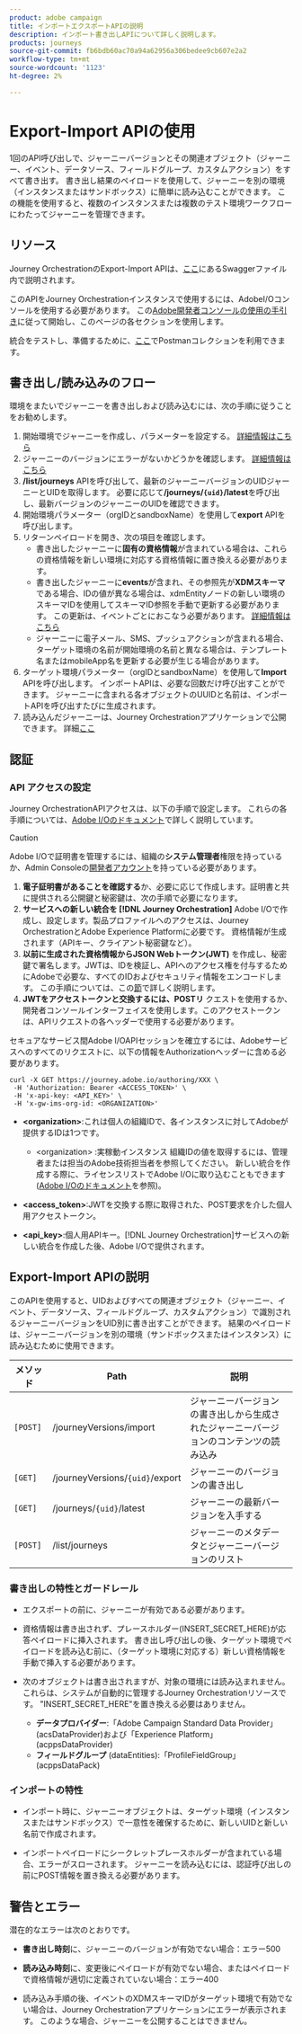 ```yaml
---
product: adobe campaign
title: インポートエクスポートAPIの説明
description: インポート書き出しAPIについて詳しく説明します。
products: journeys
source-git-commit: fb6bdb60ac70a94a62956a306bedee9cb607e2a2
workflow-type: tm+mt
source-wordcount: '1123'
ht-degree: 2%

---
```



# Export-Import APIの使用

1回のAPI呼び出しで、ジャーニーバージョンとその関連オブジェクト（ジャーニー、イベント、データソース、フィールドグループ、カスタムアクション）をすべて書き出す。 書き出し結果のペイロードを使用して、ジャーニーを別の環境（インスタンスまたはサンドボックス）に簡単に読み込むことができます。
この機能を使用すると、複数のインスタンスまたは複数のテスト環境ワークフローにわたってジャーニーを管理できます。


## リソース

Journey OrchestrationのExport-Import APIは、[ここ](https://adobedocs.github.io/JourneyAPI/docs/)にあるSwaggerファイル内で説明されます。

このAPIをJourney Orchestrationインスタンスで使用するには、AdobeI/Oコンソールを使用する必要があります。 この[Adobe開発者コンソールの使用の手引き](https://www.adobe.io/apis/experienceplatform/console/docs.html#!AdobeDocs/adobeio-console/master/getting-started.md)に従って開始し、このページの各セクションを使用します。

統合をテストし、準備するために、[ここ](https://raw.githubusercontent.com/AdobeDocs/JourneyAPI/master/postman-collections/Journey-Orchestration_Export-import-API_postman-collection.json)でPostmanコレクションを利用できます。


## 書き出し/読み込みのフロー

環境をまたいでジャーニーを書き出しおよび読み込むには、次の手順に従うことをお勧めします。

1. 開始環境でジャーニーを作成し、パラメーターを設定する。 [詳細情報はこちら](https://experienceleague.adobe.com/docs/journeys/using/building-journeys/about-journey-building/journey.html)
1. ジャーニーのバージョンにエラーがないかどうかを確認します。 [詳細情報はこちら](https://experienceleague.adobe.com/docs/journeys/using/building-journeys/testing-the-journey.html)
1. **/list/journeys** APIを呼び出して、最新のジャーニーバージョンのUIDジャーニーとUIDを取得します。 必要に応じて&#x200B;**/journeys/`{uid}`/latest**&#x200B;を呼び出し、最新バージョンのジャーニーのUIDを確認できます。
1. 開始環境パラメーター（orgIDとsandboxName）を使用して&#x200B;**export** APIを呼び出します。
1. リターンペイロードを開き、次の項目を確認します。
   * 書き出したジャーニーに&#x200B;**固有の資格情報**&#x200B;が含まれている場合は、これらの資格情報を新しい環境に対応する資格情報に置き換える必要があります。
   * 書き出したジャーニーに&#x200B;**events**&#x200B;が含まれ、その参照先が&#x200B;**XDMスキーマ**&#x200B;である場合、IDの値が異なる場合は、xdmEntityノードの新しい環境のスキーマIDを使用してスキーマID参照を手動で更新する必要があります。 この更新は、イベントごとにおこなう必要があります。 [詳細情報はこちら](https://experienceleague.adobe.com/docs/journeys/using/events-journeys/experience-event-schema.html)
   * ジャーニーに電子メール、SMS、プッシュアクションが含まれる場合、ターゲット環境の名前が開始環境の名前と異なる場合は、テンプレート名またはmobileApp名を更新する必要が生じる場合があります。
1. ターゲット環境パラメーター（orgIDとsandboxName）を使用して&#x200B;**Import** APIを呼び出します。 インポートAPIは、必要な回数だけ呼び出すことができます。 ジャーニーに含まれる各オブジェクトのUUIDと名前は、インポートAPIを呼び出すたびに生成されます。
1. 読み込んだジャーニーは、Journey Orchestrationアプリケーションで公開できます。 詳細[ここ](https://experienceleague.adobe.com/docs/journeys/using/building-journeys/publishing-the-journey.html)


## 認証

### API アクセスの設定

Journey OrchestrationAPIアクセスは、以下の手順で設定します。 これらの各手順については、[Adobe I/Oのドキュメント](https://www.adobe.io/authentication/auth-methods.html#!AdobeDocs/adobeio-auth/master/AuthenticationOverview/ServiceAccountIntegration.md)で詳しく説明しています。

>[!CAUTION]
>
>Adobe I/Oで証明書を管理するには、組織の<b>システム管理者</b>権限を持っているか、Admin Consoleの[開発者アカウント](https://helpx.adobe.com/jp/enterprise/using/manage-developers.html)を持っている必要があります。

1. **電子証明書があることを確認する**&#x200B;か、必要に応じて作成します。証明書と共に提供される公開鍵と秘密鍵は、次の手順で必要になります。
1. **サービスへの新しい統合を [!DNL Journey Orchestration]** Adobe I/Oで作成し、設定します。製品プロファイルへのアクセスは、Journey OrchestrationとAdobe Experience Platformに必要です。 資格情報が生成されます（APIキー、クライアント秘密鍵など）。
1. **以前に生成された資格情報からJSON Webトークン(JWT)** を作成し、秘密鍵で署名します。JWTは、IDを検証し、APIへのアクセス権を付与するためにAdobeで必要な、すべてのIDおよびセキュリティ情報をエンコードします。 この手順については、この[節](https://www.adobe.io/authentication/auth-methods.html#!AdobeDocs/adobeio-auth/master/JWT/JWT.md)で詳しく説明します。
1. **JWTをアクセストークンと交換するには、POSTリ** クエストを使用するか、開発者コンソールインターフェイスを使用します。このアクセストークンは、APIリクエストの各ヘッダーで使用する必要があります。

セキュアなサービス間Adobe I/OAPIセッションを確立するには、Adobeサービスへのすべてのリクエストに、以下の情報をAuthorizationヘッダーに含める必要があります。

```
curl -X GET https://journey.adobe.io/authoring/XXX \
 -H 'Authorization: Bearer <ACCESS_TOKEN>' \
 -H 'x-api-key: <API_KEY>' \
 -H 'x-gw-ims-org-id: <ORGANIZATION>'
```

* **&lt;organization>**:これは個人の組織IDで、各インスタンスに対してAdobeが提供するIDは1つです。

   * &lt;organization> :実稼動インスタンス
   組織IDの値を取得するには、管理者または担当のAdobe技術担当者を参照してください。 新しい統合を作成する際に、ライセンスリストでAdobe I/Oに取り込むこともできます([Adobe I/Oのドキュメント](https://www.adobe.io/authentication.html)を参照)。

* **&lt;access_token>**:JWTを交換する際に取得された、POST要求を介した個人用アクセストークン。

* **&lt;api_key>**:個人用APIキー。[!DNL Journey Orchestration]サービスへの新しい統合を作成した後、Adobe I/Oで提供されます。



## Export-Import APIの説明

このAPIを使用すると、UIDおよびすべての関連オブジェクト（ジャーニー、イベント、データソース、フィールドグループ、カスタムアクション）で識別されるジャーニーバージョンをUID別に書き出すことができます。
結果のペイロードは、ジャーニーバージョンを別の環境（サンドボックスまたはインスタンス）に読み込むために使用できます。

| メソッド | Path | 説明 |
|---|---|---|
| `[POST]` | /journeyVersions/import | ジャーニーバージョンの書き出しから生成されたジャーニーバージョンのコンテンツの読み込み |
| `[GET]` | /journeyVersions/`{uid}`/export | ジャーニーのバージョンの書き出し |
| `[GET]` | /journeys/`{uid}`/latest | ジャーニーの最新バージョンを入手する |
| `[POST]` | /list/journeys | ジャーニーのメタデータとジャーニーバージョンのリスト |


### 書き出しの特性とガードレール

* エクスポートの前に、ジャーニーが有効である必要があります。

* 資格情報は書き出されず、プレースホルダー(INSERT_SECRET_HERE)が応答ペイロードに挿入されます。
書き出し呼び出しの後、ターゲット環境でペイロードを読み込む前に、（ターゲット環境に対応する）新しい資格情報を手動で挿入する必要があります。

* 次のオブジェクトは書き出されますが、対象の環境には読み込まれません。 これらは、システムが自動的に管理するJourney Orchestrationリソースです。 &quot;INSERT_SECRET_HERE&quot;を置き換える必要はありません。
   * **データプロバイダー**:「Adobe Campaign Standard Data Provider」(acsDataProvider)および「Experience Platform」(acppsDataProvider)
   * **フィールドグループ** (dataEntities):「ProfileFieldGroup」(acppsDataPack)



### インポートの特性

* インポート時に、ジャーニーオブジェクトは、ターゲット環境（インスタンスまたはサンドボックス）で一意性を確保するために、新しいUIDと新しい名前で作成されます。

* インポートペイロードにシークレットプレースホルダーが含まれている場合、エラーがスローされます。 ジャーニーを読み込むには、認証呼び出しの前にPOST情報を置き換える必要があります。

## 警告とエラー

潜在的なエラーは次のとおりです。

* **書き出し時刻**&#x200B;に、ジャーニーのバージョンが有効でない場合：エラー500

* **読み込み時刻**&#x200B;に、変更後にペイロードが有効でない場合、またはペイロードで資格情報が適切に定義されていない場合：エラー400

* 読み込み手順の後、イベントのXDMスキーマIDがターゲット環境で有効でない場合は、Journey Orchestrationアプリケーションにエラーが表示されます。 このような場合、ジャーニーを公開することはできません。